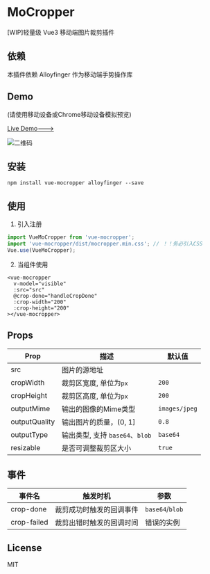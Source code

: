 # MoCropper
[WIP]轻量级 Vue3 移动端图片裁剪插件

## 依赖
本插件依赖 Alloyfinger 作为移动端手势操作库

## Demo
(请使用移动设备或Chrome移动设备模拟预览)

[Live Demo--->](https://logcas.github.io/vue-mocropper)

![二维码](https://cdn.jsdelivr.net/gh/logcas/ImageBed/vue-mocropper/qrcode.png)

## 安装
```
npm install vue-mocropper alloyfinger --save
```

## 使用
1. 引入注册
```js
import VueMoCropper from 'vue-mocropper';
import 'vue-mocropper/dist/mocropper.min.css'; // ！！务必引入CSS
Vue.use(VueMoCropper);
```

2. 当组件使用
```vue
<vue-mocropper 
  v-model="visible" 
  :src="src" 
  @crop-done="handleCropDone"
  :crop-width="200"
  :crop-height="200"
></vue-mocropper>
```

## Props
|Prop|描述|默认值|
|--|--|--|
|src|图片的源地址||
|cropWidth|裁剪区宽度, 单位为`px`|`200`|
|cropHeight|裁剪区高度, 单位为`px`|`200`|
|outputMime|输出的图像的Mime类型|`images/jpeg`|
|outputQuality|输出图片的质量，(0, 1]|`0.8`|
|outputType|输出类型, 支持 `base64`、`blob`|`base64`|
|resizable|是否可调整裁剪区大小|`true`|

## 事件
|事件名|触发时机|参数|
|--|--|--|
|crop-done|裁剪成功时触发的回调事件|`base64`/`blob`|
|crop-failed|裁剪出错时触发的回调时间|错误的实例|

## License
MIT